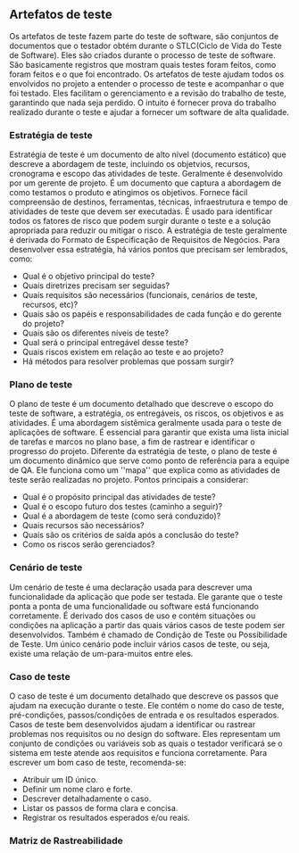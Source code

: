 ## Artefatos de teste

Os artefatos de teste fazem parte do teste de software, são conjuntos de documentos que o testador obtém durante o STLC(Ciclo de Vida do Teste de Software). Eles são criados durante o processo de teste de software. São basicamente registros que mostram quais testes foram feitos, como foram feitos e o que foi encontrado. Os artefatos de teste ajudam todos os envolvidos no projeto a entender o processo de teste e acompanhar o que foi testado. Eles facilitam o gerenciamento e a revisão do trabalho de teste, garantindo que nada seja perdido. O intuito é fornecer prova do trabalho realizado durante o teste e ajudar a fornecer um software de alta qualidade.

### Estratégia de teste

Estratégia de teste é um documento de alto nível (documento estático) que descreve a abordagem de teste, incluindo os objetvios, recursos, cronograma e escopo das atividades de teste. Geralmente é desenvolvido por um gerente de projeto. É um documento que captura a abordagem de como testamos o produto e atingimos os objetivos. Fornece fácil compreensão de destinos, ferramentas, técnicas, infraestrutura e tempo de atividades de teste que devem ser executadas. É usado para identificar todos os fatores de risco que podem surgir durante o teste e a solução apropriada para reduzir ou mitigar o risco. A estratégia de teste geralmente é derivada do Formato de Especificação de Requisitos de Negócios. Para desenvolver essa estratégia, há vários pontos que precisam ser lembrados, como:

- Qual é o objetivo principal do teste?
- Quais diretrizes precisam ser seguidas?
- Quais requisitos são necessários (funcionais, cenários de teste, recursos, etc)?
- Quais são os papéis e responsabilidades de cada função e do gerente do projeto?
- Quais são os diferentes níveis de teste?
- Qual será o principal entregável desse teste?
- Quais riscos existem em relação ao teste e ao projeto?
- Há métodos para resolver problemas que possam surgir?

### Plano de teste

O plano de teste é um documento detalhado que descreve o escopo do teste de software, a estratégia, os entregáveis, os riscos, os objetivos e as atividades. É uma abordagem sistêmica geralmente usada para o teste de aplicações de software. É essencial para garantir que exista uma lista inicial de tarefas e marcos no plano base, a fim de rastrear e identificar o progresso do projeto.
Diferente da estratégia de teste, o plano de teste é um documento dinâmico que serve como ponto de referência para a equipe de QA. Ele funciona como um ''mapa'' que explica como as atividades de teste serão realizadas no projeto.
Pontos principais a considerar:

- Qual é o propósito principal das atividades de teste?
- Qual é o escopo futuro dos testes (caminho a seguir)?
- Qual é a abordagem de teste (como será conduzido)?
- Quais recursos são necessários?
- Quais são os critérios de saída após a conclusão do teste?
- Como os riscos serão gerenciados?

### Cenário de teste

Um cenário de teste é uma declaração usada para descrever uma funcionalidade da aplicação que pode ser testada. Ele garante que o teste ponta a ponta de uma funcionalidade ou software está funcionando corretamente.
É derivado dos casos de uso e contém situações ou condições na aplicação a partir das quais vários casos de teste podem ser desenvolvidos. Também é chamado de Condição de Teste ou Possibilidade de Teste.
Um único cenário pode incluir vários casos de teste, ou seja, existe uma relação de um-para-muitos entre eles.

### Caso de teste

O caso de teste é um documento detalhado que descreve os passos que ajudam na execução durante o teste. Ele contém o nome do caso de teste, pré-condições, passos/condições de entrada e os resultados esperados.
Casos de teste bem desenvolvidos ajudam a identificar ou rastrear problemas nos requisitos ou no design do software.
Eles representam um conjunto de condições ou variáveis sob as quais o testador verificará se o sistema em teste atende aos requisitos e funciona corretamente.
Para escrever um bom caso de teste, recomenda-se:

- Atribuir um ID único.
- Definir um nome claro e forte.
- Descrever detalhadamente o caso.
- Listar os passos de forma clara e concisa.
- Registrar os resultados esperados e/ou reais.

### Matriz de Rastreabilidade

